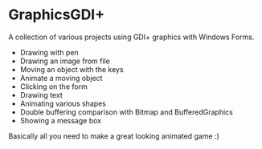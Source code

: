 GraphicsGDI+
=========

A collection of various projects using GDI+ graphics with Windows Forms.

  - Drawing with pen
  - Drawing an image from file
  - Moving an object with the keys
  - Animate a moving object
  - Clicking on the form
  - Drawing text
  - Animating various shapes
  - Double buffering comparison with Bitmap and BufferedGraphics
  - Showing a message box

Basically all you need to make a great looking animated game :)